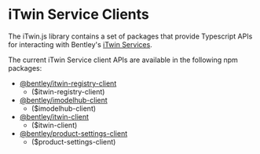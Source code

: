 # iTwin Service Clients

The iTwin.js library contains a set of packages that provide Typescript APIs for interacting with Bentley's [iTwin Services](./iTwinService.md).

The current iTwin Service client APIs are available in the following npm packages:

- [@bentley/itwin-registry-client](https://www.npmjs.com/package/@bentley/itwin-registry-client)
  - ($itwin-registry-client)
- [@bentley/imodelhub-client](https://www.npmjs.com/package/@bentley/imodelhub-client)
  - ($imodelhub-client)
- [@bentley/itwin-client](https://www.npmjs.com/package/@bentley/itwin-client)
  - ($itwin-client)
- [@bentley/product-settings-client](https://www.npmjs.com/package/@bentley/product-settings-client)
  - ($product-settings-client)
